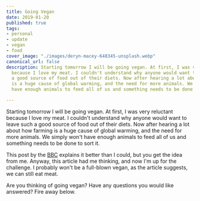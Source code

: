 ```yaml
---
title: Going Vegan
date: 2019-01-20
published: true
tags:
- personal
- update
- vegan
- food
cover_image: "./images/deryn-macey-648345-unsplash.webp"
canonical_url: false
description: Starting tomorrow I will be going vegan. At first, I was very reluctant
  because I love my meat. I couldn't understand why anyone would want to leave such
  a good source of food out of their diets. Now after hearing a lot about how farming
  is a huge cause of global warming, and the need for more animals. We simply won't
  have enough animals to feed all of us and something needs to be done to sort it.

---
```

Starting tomorrow I will be going vegan. At first, I was very reluctant because I love my meat. I couldn't understand why anyone would want to leave such a good source of food out of their diets. Now after hearing a lot about how farming is a huge cause of global warming, and the need for more animals. We simply won't have enough animals to feed all of us and something needs to be done to sort it.

This post by the [BBC](https://www.bbc.co.uk/news/health-46865204) explains it better than I could, but you get the idea from me. Anyway, this article had me thinking, and now I'm up for the challenge. I probably won't be a full-blown vegan, as the article suggests, we can still eat meat.

Are you thinking of going vegan? Have any questions you would like answered? Fire away below.